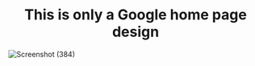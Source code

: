 <h1 align="center">This is only a Google home page design</h1>

![Screenshot (384)](https://user-images.githubusercontent.com/45397761/150684050-9872029e-7089-40e6-ba9a-0b662e799fb6.png)
